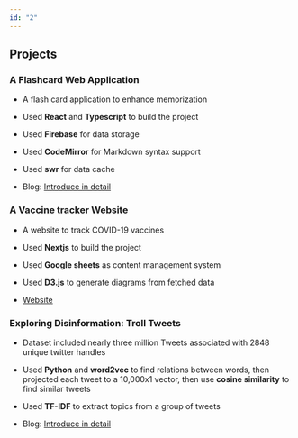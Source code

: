 ```yaml
---
id: "2"
---
```


## Projects

### A Flashcard Web Application

- A flash card application to enhance memorization

- Used **React** and **Typescript** to build the project

- Used **Firebase** for data storage

- Used **CodeMirror** for Markdown syntax support

- Used **swr** for data cache

- Blog: [Introduce in detail](https://zjusticy.github.io/blog/a-flash-cards-project)

### A Vaccine tracker Website

- A website to track COVID-19 vaccines

- Used **Nextjs** to build the project

- Used **Google sheets** as content management system

- Used **D3.js** to generate diagrams from fetched data

- [Website](https://vaccine-tracker-zjusticy.vercel.app/)

### Exploring Disinformation: Troll Tweets

- Dataset included nearly three million Tweets associated with 2848 unique twitter handles

- Used **Python** and **word2vec** to find relations between words, then projected each tweet to a 10,000x1 vector, then use **cosine similarity** to find similar tweets

- Used **TF-IDF** to extract topics from a group of tweets

- Blog: [Introduce in detail](https://zjusticy.github.io/blog/short-texts-clustering)
